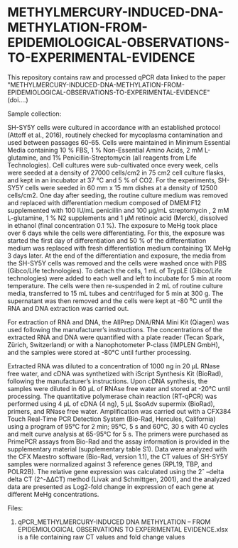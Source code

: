 # METHYLMERCURY-INDUCED-DNA-METHYLATION-FROM-EPIDEMIOLOGICAL-OBSERVATIONS-TO-EXPERIMENTAL-EVIDENCE

This repository contains raw and processed qPCR data linked to the paper "METHYLMERCURY-INDUCED-DNA-METHYLATION-FROM-EPIDEMIOLOGICAL-OBSERVATIONS-TO-EXPERIMENTAL-EVIDENCE" (doi....)

Sample collection:

SH-SY5Y cells were cultured in accordance with an established protocol (Attoff et al., 2016), routinely checked for mycoplasma contamination and used between passages 60-65. Cells were maintained in Minimum Essential Media containing 10 % FBS, 1 % Non-Essential Amino Acids, 2 mM L-glutamine, and 1% Penicillin-Streptomycin (all reagents from Life Technologies). Cell cultures were sub-cultivated once every week, cells were seeded at a density of 27000 cells/cm2 in 75 cm2 cell culture flasks, and kept in an incubator at 37 °C and 5 % of CO2. For the experiments, SH-SY5Y cells were seeded in 60 mm x 15 mm dishes at a density of 12500 cells/cm2. One day after seeding, the routine culture medium was removed and replaced with differentiation medium composed of DMEM:F12 supplemented with 100 IU/mL penicillin and 100 µg/mL streptomycin , 2 mM L-glutamine, 1 % N2 supplements and 1 µM retinoic acid (Merck), dissolved in ethanol (final concentration 0.1 %). The exposure to MeHg took place over 6 days while the cells were differentiating. For this, the exposure was started the first day of differentiation and 50 % of the differentiation medium was replaced with fresh differentiation medium containing 1X MeHg 3 days later.
At the end of the differentiation and exposure, the media from the SH-SY5Y cells was removed and the cells were washed once with PBS (Gibco/Life technologies). To detach the cells, 1 mL of TrypLE (Gibco/Life technologies) were added to each well and left to incubate for 5 min at room temperature. The cells were then re-suspended in 2 mL of routine culture media, transferred to 15 mL tubes and centrifuged for 5 min at 300 g. The supernatant was then removed and the cells were kept at -80 ⁰C until the RNA and DNA extraction was carried out.

For extraction of RNA and DNA, the AllPrep DNA/RNA Mini Kit (Qiagen) was used following the manufacturer’s instructions. The concentrations of the extracted RNA and DNA were quantified with a plate reader (Tecan Spark, Zürich, Switzerland) or with a Nanophotometer P-class (IMPLEN GmbH), and the samples were stored at -80°C until further processing.

Extracted RNA was diluted to a concentration of 1000 ng in 20 µL RNase free water, and cDNA was synthetized with iScript Synthesis Kit (BioRad), following the manufacturer’s instructions. Upon cDNA synthesis, the samples were diluted in 60 µL of RNAse free water and stored at -20°C until processing. The quantitative polymerase chain reaction (RT-qPCR) was performed using 4 µL of cDNA (4 ng), 5 µL SsoAdv supermix (BioRad), primers, and RNase free water. Amplification was carried out with a CFX384 Touch Real-Time PCR Detection System (Bio-Rad, Hercules, California) using a program of 95°C for 2 min; 95°C, 5 s and 60°C, 30 s with 40 cycles and melt curve analysis at 65-95°C for 5 s. The primers were purchased as PrimePCR assays from Bio-Rad and the assay information is provided in the supplementary material (supplementary table S1). Data were analyzed with the CFX Maestro software (Bio-Rad, version 1.1), the CT values of SH-SY5Y samples were normalized against 3 reference genes (RPL19, TBP, and POLR2B). The relative gene expression was calculated using the 2ˆ –delta delta CT (2^-ΔΔCT) method (Livak and Schmittgen, 2001), and the analyzed data are presented as Log2-fold change in expression of each gene at different MeHg concentrations.

Files:

1. qPCR_METHYLMERCURY-INDUCED DNA METHYLATION – FROM EPIDEMIOLOGICAL OBSERVATIONS TO EXPERIMENTAL EVIDENCE.xlsx is a file containing raw CT values and fold change values 

